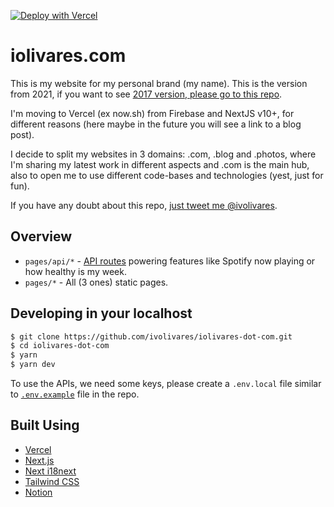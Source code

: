 [![Deploy with Vercel](https://vercel.com/button)](https://vercel.com/new/git/external?repository-url=https%3A%2F%2Fgithub.com%2Fivolivares%2Fiolivares-dot-com)

# iolivares.com

This is my website for my personal brand (my name). This is the version from 2021, if you want to see [2017 version, please go to this repo](https://github.com/ivolivares/iolivares-dot-com-2017).

I'm moving to Vercel (ex now.sh) from Firebase and NextJS v10+, for different reasons (here maybe in the future you will see a link to a blog post).

I decide to split my websites in 3 domains: .com, .blog and .photos, where I'm sharing my latest work in different aspects and .com is the main hub, also to open me to use different code-bases and technologies (yest, just for fun).

If you have any doubt about this repo, [just tweet me @ivolivares](https://twitter.com/ivolivares).

## Overview

- `pages/api/*` - [API routes](https://nextjs.org/docs/api-routes/introduction) powering features like Spotify now playing or how healthy is my week.
- `pages/*` - All (3 ones) static pages.

## Developing in your localhost

```bash
$ git clone https://github.com/ivolivares/iolivares-dot-com.git
$ cd iolivares-dot-com
$ yarn
$ yarn dev
```

To use the APIs, we need some keys, please create a `.env.local` file similar to [`.env.example`](https://github.com/ivolivares/iolivares-dot-com/blob/master/.env.example) file in the repo.

## Built Using

- [Vercel](https://vercel.com)
- [Next.js](https://nextjs.org)
- [Next i18next](https://github.com/isaachinman/next-i18next)
- [Tailwind CSS](https://tailwindcss.com)
- [Notion](https://www.notion.so)

